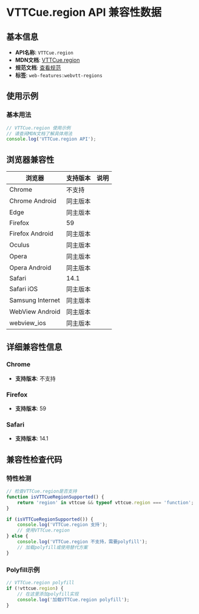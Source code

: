 # VTTCue.region API 兼容性数据

## 基本信息

- **API名称**: `VTTCue.region`
- **MDN文档**: [VTTCue.region](https://developer.mozilla.org/docs/Web/API/VTTCue/region)
- **规范文档**: [查看规范](https://w3c.github.io/webvtt/#dom-vttcue-region)
- **标签**: `web-features:webvtt-regions`

## 使用示例

### 基本用法

```javascript
// VTTCue.region 使用示例
// 请查阅MDN文档了解具体用法
console.log('VTTCue.region API');
```

## 浏览器兼容性

| 浏览器 | 支持版本 | 说明 |
|--------|----------|------|
| Chrome | 不支持 |  |
| Chrome Android | 同主版本 |  |
| Edge | 同主版本 |  |
| Firefox | 59 |  |
| Firefox Android | 同主版本 |  |
| Oculus | 同主版本 |  |
| Opera | 同主版本 |  |
| Opera Android | 同主版本 |  |
| Safari | 14.1 |  |
| Safari iOS | 同主版本 |  |
| Samsung Internet | 同主版本 |  |
| WebView Android | 同主版本 |  |
| webview_ios | 同主版本 |  |

## 详细兼容性信息

### Chrome

- **支持版本**: 不支持

### Firefox

- **支持版本**: 59

### Safari

- **支持版本**: 14.1

## 兼容性检查代码

### 特性检测

```javascript
// 检查VTTCue.region是否支持
function isVTTCueRegionSupported() {
    return 'region' in vttcue && typeof vttcue.region === 'function';
}

if (isVTTCueRegionSupported()) {
    console.log('VTTCue.region 支持');
    // 使用VTTCue.region
} else {
    console.log('VTTCue.region 不支持，需要polyfill');
    // 加载polyfill或使用替代方案
}
```

### Polyfill示例

```javascript
// VTTCue.region polyfill
if (!vttcue.region) {
    // 在这里添加polyfill实现
    console.log('加载VTTCue.region polyfill');
}
```

